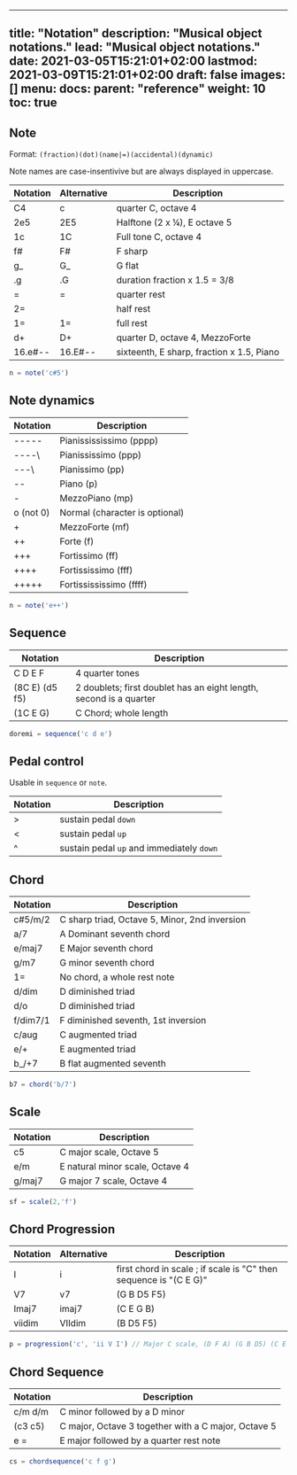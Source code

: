 
---
title: "Notation"
description: "Musical object notations."
lead: "Musical object notations."
date: 2021-03-05T15:21:01+02:00
lastmod: 2021-03-09T15:21:01+02:00
draft: false
images: []
menu: 
  docs:
    parent: "reference"
weight: 10
toc: true
---


## Note
<a name="note"></a>

Format: `(fraction)(dot)(name|=)(accidental)(dynamic)`

Note names are case-insentivive but are always displayed in uppercase.

| Notation | Alternative | Description
|----------|-------------|-------------
| C4       | c          | quarter C, octave 4
| 2e5      | 2E5        | Halftone (2 x ¼), E octave 5
| 1c       | 1C         | Full tone C, octave 4
| f#       | F#         | F sharp
| g_       | G_         | G flat
| .g       | .G         | duration fraction x 1.5 = 3/8
| =        | =          | quarter rest
| 2=       |            | half rest
| 1=       | 1=         | full rest
| d+       | D+         | quarter D, octave 4, MezzoForte
| 16.e#--  | 16.E#--    | sixteenth, E sharp, fraction x 1.5, Piano

```javascript
n = note('c#5')
```

## Note dynamics
<a name="dynamics"></a>

| Notation    | Description
|-------------|---
| \-\-\-\-\-    |Pianissississimo (pppp)
| \-\-\--\      |Pianississimo (ppp)
| \-\--\        |Pianissimo (pp)
| \-\-          |Piano (p)
| -             |MezzoPiano (mp)
| o (not 0)     |Normal (character is optional)
| +             |MezzoForte (mf)
| ++            |Forte (f)
| +++           |Fortissimo (ff)
| ++++          |Fortississimo (fff)
| +++++         |Fortissississimo (ffff)

```javascript
n = note('e++')
```

## Sequence
<a name="sequence"></a>

| Notation    | Description
|-------------|---
| C D E F        | 4 quarter tones
| (8C E) (d5 f5) | 2 doublets; first doublet has an eight length, second is a quarter
| (1C E G)    | C Chord; whole length

```javascript
doremi = sequence('c d e')
```

## Pedal control

Usable in `sequence` or `note`.

| Notation | Description
|----------|-------------
| >        | sustain pedal `down`
| <        | sustain pedal `up`
| ^        | sustain pedal `up` and immediately `down`


## Chord
<a name="chord"></a>

| Notation    | Description
|-------------|---
| c#5/m/2     | C sharp triad, Octave 5, Minor, 2nd inversion
| a/7         | A Dominant seventh chord
| e/maj7      | E Major seventh chord
| g/m7        | G minor seventh chord
| 1=          | No chord, a whole rest note
| d/dim       | D diminished triad
| d/o         | D diminished triad
| f/dim7/1    | F diminished seventh, 1st inversion
| c/aug       | C augmented triad
| e/+         | E augmented triad
| b_/+7       | B flat augmented seventh

```javascript
b7 = chord('b/7')
```

## Scale
<a name="scale"></a>

| Notation    | Description
|-------------|---
| c5          | C major scale, Octave 5
| e/m         | E natural minor scale, Octave 4
| g/maj7      | G major 7 scale, Octave 4

```javascript
sf = scale(2,'f')
```

## Chord Progression 
<a name="progression"></a>

| Notation    | Alternative | Description
|-------------|--------|--
| I           | i      | first chord in scale ; if scale is "C" then sequence is "(C E G)"
| V7          | v7     | (G B D5 F5)
| Imaj7       | imaj7  | (C E G B)
| viidim      | VIIdim | (B D5 F5)

```javascript
p = progression('c', 'ii V I') // Major C scale, (D F A) (G B D5) (C E G)
```

## Chord Sequence 
<a name="chordsequence"></a>

| Notation    | Description
|-------------|---
| c/m d/m     | C minor followed by a D minor
| (c3 c5)     | C major, Octave 3 together with a C major, Octave 5
| e =         | E major followed by a quarter rest note

```javascript
cs = chordsequence('c f g')
```